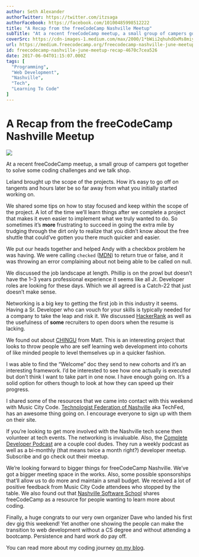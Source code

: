 ```yaml
---
author: Seth Alexander
authorTwitter: https://twitter.com/itzsaga
authorFacebook: https://facebook.com/10100485998512222
title: "A Recap from the freeCodeCamp Nashville Meetup"
subTitle: "At a recent freeCodeCamp meetup, a small group of campers got together to solve some coding challenges and we talk shop...."
coverSrc: https://cdn-images-1.medium.com/max/2000/1*bWii2qhuhdOxMs8miy99sg.jpeg
url: https://medium.freecodecamp.org/freecodecamp-nashville-june-meetup-recap-4670c7cea526
id: freecodecamp-nashville-june-meetup-recap-4670c7cea526
date: 2017-06-04T01:15:07.000Z
tags: [
  "Programming",
  "Web Development",
  "Nashville",
  "Tech",
  "Learning To Code"
]
---
```

# A Recap from the freeCodeCamp Nashville Meetup







![](https://cdn-images-1.medium.com/max/2000/1*bWii2qhuhdOxMs8miy99sg.jpeg)







At a recent freeCodeCamp meetup, a small group of campers got together to solve some coding challenges and we talk shop.

Leland brought up the scope of the projects. How it’s easy to go off on tangents and hours later be so far away from what you initially started working on.

We shared some tips on how to stay focused and keep within the scope of the project. A lot of the time we’ll learn things after we complete a project that makes it even easier to implement what we truly wanted to do. So sometimes it’s **more** frustrating to succeed in going the extra mile by trudging through the dirt only to realize that you didn’t know about the free shuttle that could’ve gotten you there much quicker and easier.

We put our heads together and helped Andy with a checkbox problem he was having. We were calling `checked` ([MDN](https://developer.mozilla.org/en-US/docs/Mozilla/Tech/XUL/Property/checked)) to return true or false, and it was throwing an error complaining about not being able to be called on null.

We discussed the job landscape at length. Phillip is on the prowl but doesn’t have the 1–3 years professional experience it seems like all Jr. Developer roles are looking for these days. Which we all agreed is a Catch-22 that just doesn’t make sense.

Networking is a big key to getting the first job in this industry it seems. Having a Sr. Developer who can vouch for your skills is typically needed for a company to take the leap and risk it. We discussed [HackerRank](https://www.hackerrank.com/) as well as the usefulness of **some** recruiters to open doors when the resume is lacking.

We found out about [CHINGU](https://tropicalchancer.github.io/projectus/) from Matt. This is an interesting project that looks to throw people who are self learning web development into cohorts of like minded people to level themselves up in a quicker fashion.

I was able to find the “Welcome” doc they send to new cohorts and it’s an interesting framework. I’d be interested to see how one actually is executed but don’t think I want to take part in one now. I have enough going on. It’s a solid option for others though to look at how they can speed up their progress.

I shared some of the resources that we came into contact with this weekend with Music City Code. [Technologist Federation of Nashville](http://techfednashville.org/) aka TechFed, has an awesome thing going on. I encourage everyone to sign up with them on their site.

If you’re looking to get more involved with the Nashville tech scene then volunteer at tech events. The networking is invaluable. Also, the [Complete Developer Podcast](http://completedeveloperpodcast.com/) are a couple cool dudes. They run a weekly podcast as well as a bi-monthly (that means twice a month right?) developer meetup. Subscribe and go check out their meetup.

We’re looking forward to bigger things for freeCodeCamp Nashville. We’ve got a bigger meeting space in the works. Also, some possible sponsorships that’ll allow us to do more and maintain a small budget. We received a lot of positive feedback from Music City Code attendees who stopped by the table. We also found out that [Nashville Software School](http://nashvillesoftwareschool.com/) shares freeCodeCamp as a resource for people wanting to learn more about coding.

Finally, a huge congrats to our very own organizer Dave who landed his first dev gig this weekend! Yet another one showing the people can make the transition to web development without a CS degree and without attending a bootcamp. Persistence and hard work do pay off.

You can read more about my coding journey [on my blog](https://itzsaga.github.io/).








